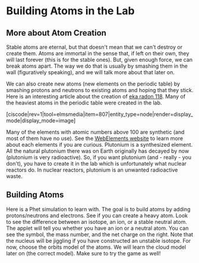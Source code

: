 # Building Atoms in the Lab

## More about Atom Creation

Stable atoms are eternal, but that doesn't mean that we can't destroy or create them. Atoms are immortal in the sense that, if left on their own, they will last forever \(this is for the stable ones\). But, given enough force, we can break atoms apart. The way we do that is usually by smashing them in the wall \(figuratively speaking\), and we will talk more about that later on.

We can also create new atoms \(new elements on the periodic table\) by smashing protons and neutrons to existing atoms and hoping that they stick. Here is an interesting article about the creation of [eka radon 118](http://www.washingtonpost.com/wp-dyn/content/article/2006/10/16/AR2006101601083_pf.html). Many of the heaviest atoms in the periodic table were created in the lab.

\[ciscode\|rev=1\|tool=elmsmedia\|item=807\|entity\_type=node\|render=display\_mode\|display\_mode=image\]

Many of the elements with atomic numbers above 100 are synthetic \(and most of them have no use\). See the [WebElements website](http://www.webelements.com/) to learn more about each elements if you are curious. Plutonium is a synthesized element. All the natural plutonium there was on Earth originally has decayed by now \(plutonium is very radioactive\). So, if you want plutonium \(and - really - you don't\), you have to create it in the lab which is unfortunately what nuclear reactors do. In nuclear reactors, plutonium is an unwanted radioactive waste.

## Building Atoms

Here is a Phet simulation to learn with. The goal is to build atoms by adding protons/neutrons and electrons. See if you can create a heavy atom. Look to see the difference between an isotope, an ion, or a stable neutral atom. The applet will tell you whether you have an ion or a neutral atom. You can see the symbol, the mass number, and the net charge on the right. Note that the nucleus will be jiggling if you have constructed an unstable isotope. For now, choose the orbits model of the atoms. We will learn the cloud model later on \(the correct model\). Make sure to try the game as well!

